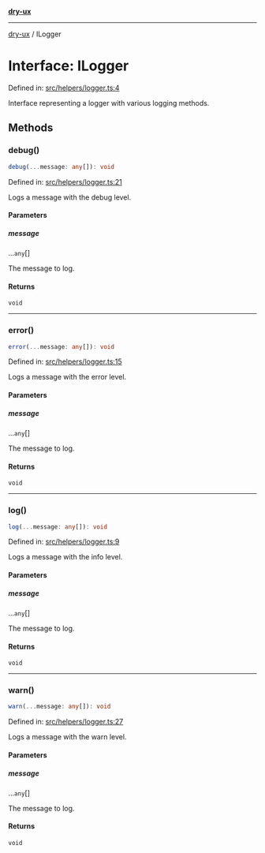 [**dry-ux**](../README.md)

***

[dry-ux](../globals.md) / ILogger

# Interface: ILogger

Defined in: [src/helpers/logger.ts:4](https://github.com/navedr/dry-ux/blob/86c22f6b530b5213bb68b86926f9eb34d851fb9f/src/helpers/logger.ts#L4)

Interface representing a logger with various logging methods.

## Methods

### debug()

```ts
debug(...message: any[]): void
```

Defined in: [src/helpers/logger.ts:21](https://github.com/navedr/dry-ux/blob/86c22f6b530b5213bb68b86926f9eb34d851fb9f/src/helpers/logger.ts#L21)

Logs a message with the debug level.

#### Parameters

##### message

...`any`[]

The message to log.

#### Returns

`void`

***

### error()

```ts
error(...message: any[]): void
```

Defined in: [src/helpers/logger.ts:15](https://github.com/navedr/dry-ux/blob/86c22f6b530b5213bb68b86926f9eb34d851fb9f/src/helpers/logger.ts#L15)

Logs a message with the error level.

#### Parameters

##### message

...`any`[]

The message to log.

#### Returns

`void`

***

### log()

```ts
log(...message: any[]): void
```

Defined in: [src/helpers/logger.ts:9](https://github.com/navedr/dry-ux/blob/86c22f6b530b5213bb68b86926f9eb34d851fb9f/src/helpers/logger.ts#L9)

Logs a message with the info level.

#### Parameters

##### message

...`any`[]

The message to log.

#### Returns

`void`

***

### warn()

```ts
warn(...message: any[]): void
```

Defined in: [src/helpers/logger.ts:27](https://github.com/navedr/dry-ux/blob/86c22f6b530b5213bb68b86926f9eb34d851fb9f/src/helpers/logger.ts#L27)

Logs a message with the warn level.

#### Parameters

##### message

...`any`[]

The message to log.

#### Returns

`void`
